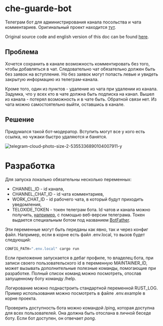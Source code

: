 # che-guarde-bot
Телеграм бот для администрирования канала посольства и чата комментариев. Оригинальный проект находится [тут](https://github.com/Novartole/che-guarde-bot).

Original source code and english version of this doc can be found [here](https://github.com/Novartole/che-guarde-bot).

## Проблема
Хочется сохранить в канале возможность комментировать без того, чтобы добавляться в чат. Следовательно чат обязательно должен быть без заявок на вступление. Но без заявок могут попасть левые и увидеть закрытую информацию из телеграм-канала. 

Кроме того, один из пунктов - удаление из чата при удалении из канала. Задумка, что у всех кто в чате должна быть подписка на канал. Вышел из канала - потерял возможность и в чате быть. Обратной связи нет. Из чата можно самостоятельно выйти, оставшись в канале.

## Решение
Придумался такой бот-модератор. Вступить могут все у кого есть ссылка, но чужаки быстро удаляются и банятся.

![telegram-cloud-photo-size-2-5355336890104007911-y](https://github.com/Insomnia-IT/che-guarde-bot/assets/33791946/a9385c01-85f8-4886-a762-8dfccc33ea0c)

# Разработка
Для запуска локально обязательны несколько переменных:
- CHANNEL_ID - id канала,
- CHANNEL_CHAT_ID - id чата комментариев,
- WORK_CHAT_ID - id рабочего чата, в который будут приходить уведомления,
- TELOXIDE_TOKEN - токен телеграм бота.
Id чатов и канала можно получить, [например](https://stackoverflow.com/questions/72640703/telegram-how-to-find-group-chat-id), с помощью веб-версии телеграма. Токен выдается специальным ботом под названием [BotFather](https://telegram.me/BotFather).

Эти переменные могут быть переданы как явно, так и через конфиг файл. Например, если в корне есть файл .env.local, то вызов будет следующий:
```rust
CONFIG_PATH=".env.local" cargo run
```

Если приложение запускается в дебаг профиле, то владелец бота, при записи своего пользовательского id в переменную MAINTAINER_ID, может вызывать дополнительные полезные команды, помогающие при разработке. Полный список команд можно посмотреть, отослав запущенному боту команду /help.

Логирование можно поднастроить стандартной переменной RUST_LOG. Пример использования можно посмотреть в файле .env.example в корне проекта.

Проверить доступность бота можно командой /ping, которая доступна для всех пользователей. Она должна быть отослана в личной беседе боту. Если бот доступен, он отвечает *pong*.

